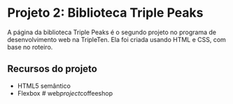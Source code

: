 # Projeto 2: Biblioteca Triple Peaks

A página da biblioteca Triple Peaks é o segundo projeto no programa de desenvolvimento web na TripleTen. Ela foi criada usando HTML e CSS, com base no roteiro.

## Recursos do projeto

- HTML5 semântico
- Flexbox
#   w e b _ p r o j e c t _ c o f f e e s h o p  
 